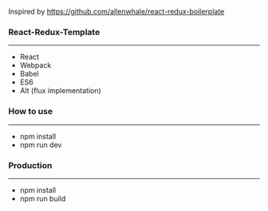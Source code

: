 Inspired by https://github.com/allenwhale/react-redux-boilerplate

### React-Redux-Template
---
 - React
 - Webpack
 - Babel
 - ES6
 - Alt (flux implementation)

 ### How to use
---
 - npm install
 - npm run dev

### Production
---
 - npm install
 - npm run build

